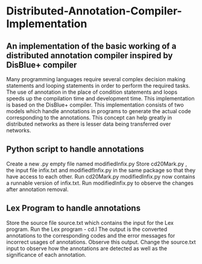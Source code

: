 # Distributed-Annotation-Compiler-Implementation
## An implementation of the basic working of a distributed annotation compiler inspired by DisBlue+ compiler


Many programming languages require several complex decision making statements and looping statements in order to perform the required tasks. The use of annotation in the place of condition statements and loops speeds up the compilation time and development time. This implementation is based on the DisBlue+ compiler. This implementation consists of two models which handle annotations in programs to generate the actual code corresponding to the annotations. This concept can help greatly in distributed networks as there is lesser data being transferred over networks.


## Python script to handle annotations
Create a new .py empty file named modifiedInfix.py
Store cd20Mark.py , the input file infix.txt and modifiedfInfix.py in the same package so that they have access to each other.
Run cd20Mark.py
modifiedInfix.py now contains a runnable version of infix.txt.
Run modifiedInfix.py to observe the changes after annotation removal.


## Lex Program to handle annotations
Store the source file source.txt which contains the input for the Lex program.
Run the Lex program - cd.l 
The output is the converted annotations to the corresponding codes and the error messages for incorrect usages of annotations. Observe this output.
Change the source.txt input to observe how the annotations are detected as well as the significance of each annotation.
